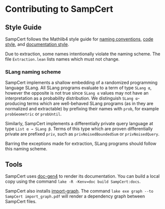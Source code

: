 # Contributing to SampCert

## Style Guide

SampCert follows the Mathlib4 style guide for [naming conventions](https://leanprover-community.github.io/contribute/style.html), [code style](https://leanprover-community.github.io/contribute/style.html), and [documentation style](https://leanprover-community.github.io/contribute/doc.html). 

Due to extraction, some names intentionally violate the naming scheme. The file ``Extraction.lean`` lists names which must not change. 

### SLang naming scheme

SampCert implements a shallow embedding of a randomized programming language SLang. All SLang programs evaluate to a term of type ``SLang α``, however the opposite is not true since ``SLang α`` values may not have an interpretation as a probability distribution. We distinguish ``SLang α``-producing terms which are well-behaved SLang programs (as in they are normalized and extractable) by prefixing their names with ``prob``, for example ``probGeometric`` or ``probUntil``.

Similarly, SampCert implements a differentially private query language at type ``List α → SLang β``. Terms of this type which are proven differentially private are prefixed ``priv``, such as ``privNoisedBoundedSum`` or ``privNoisedQuery``. 

Barring the exceptions made for extraction, SLang programs should follow this naming scheme. 


## Tools

SampCert uses [doc-gen4](https://github.com/leanprover/doc-gen4) to render its documentation. You can build a local copy using the command ``lake -R -Kenv=doc build SampCert:docs``.

SampCert also installs [import-graph](https://github.com/leanprover-community/import-graph). The command ``lake exe graph --to SampCert import_graph.pdf`` will render a dependency graph between SampCert files. 



